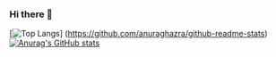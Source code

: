 ### Hi there 👋

<!--
**Taihei-Tatsukawa/Taihei-Tatsukawa** is a ✨ _special_ ✨ repository because its `README.md` (this file) appears on your GitHub profile.

Here are some ideas to get you started:

- 🔭 I’m currently working on ...
- 🌱 I’m currently learning ...
- 👯 I’m looking to collaborate on ...
- 🤔 I’m looking for help with ...
- 💬 Ask me about ...
- 📫 How to reach me: ...
- 😄 Pronouns: ...
- ⚡ Fun fact: ...
-->

[![Top Langs](https://github-readme-stats.vercel.app/api/top-langs/?username=Taihei-Tatsukawa&layout=compact)]
(https://github.com/anuraghazra/github-readme-stats)
[![Anurag's GitHub stats](https://github-readme-stats.vercel.app/api?username=Taihei-Tatsukawa&count_private=true)](https://github.com/anuraghazra/github-readme-stats)
